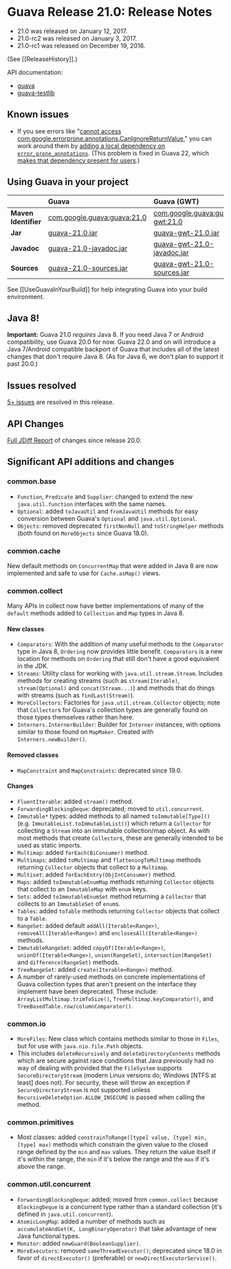# Guava Release 21.0: Release Notes

  * 21.0 was released on January 12, 2017.
  * 21.0-rc2 was released on January 3, 2017.
  * 21.0-rc1 was released on December 19, 2016.

(See [[ReleaseHistory]].)

API documentation:
  * [guava](http://google.github.io/guava/releases/21.0/api/docs/)
  * [guava-testlib](http://www.javadoc.io/doc/com.google.guava/guava-testlib/21.0)

## Known issues

  * If you see errors like "[cannot access com.google.errorprone.annotations.CanIgnoreReturnValue](https://github.com/google/guava/issues/2837)," you can work around them by [adding a local dependency on `error_prone_annotations`](https://github.com/google/guava/issues/2721#issuecomment-275220035). (This problem is fixed in Guava 22, which [makes that dependency present for users](https://github.com/google/guava/wiki/Release22#additional-changes).)

## Using Guava in your project

|     | **Guava** | **Guava (GWT)** |
|:----|:----------|:----------------|
| **Maven Identifier** | [com.google.guava:guava:21.0](http://search.maven.org/#artifactdetails%7Ccom.google.guava%7Cguava%7C21.0%7Cbundle) | [com.google.guava:guava-gwt:21.0](http://search.maven.org/#artifactdetails%7Ccom.google.guava%7Cguava-gwt%7C21.0%7Cbundle) |
| **Jar** | [guava-21.0.jar](http://search.maven.org/remotecontent?filepath=com/google/guava/guava/21.0/guava-21.0.jar) | [guava-gwt-21.0.jar](http://search.maven.org/remotecontent?filepath=com/google/guava/guava-gwt/21.0/guava-gwt-21.0.jar) |
| **Javadoc** | [guava-21.0-javadoc.jar](http://search.maven.org/remotecontent?filepath=com/google/guava/guava/21.0/guava-21.0-javadoc.jar) | [guava-gwt-21.0-javadoc.jar](http://search.maven.org/remotecontent?filepath=com/google/guava/guava-gwt/21.0/guava-gwt-21.0-javadoc.jar) |
| **Sources** | [guava-21.0-sources.jar](http://search.maven.org/remotecontent?filepath=com/google/guava/guava/21.0/guava-21.0-sources.jar) | [guava-gwt-21.0-sources.jar](http://search.maven.org/remotecontent?filepath=com/google/guava/guava-gwt/21.0/guava-gwt-21.0-sources.jar) |

See [[UseGuavaInYourBuild]] for help integrating Guava into your build environment.

## Java 8!

**Important:** Guava 21.0 _requires_ Java 8. If you need Java 7 or Android compatibility, use Guava 20.0 for now. Guava 22.0 and on will introduce a Java 7/Android compatible backport of Guava that includes all of the latest changes that don't require Java 8. (As for Java 6, we don't plan to support it past 20.0.)

## Issues resolved

[5+ issues](https://github.com/google/guava/issues?q=milestone%3A21.0+is%3Aclosed) are resolved in this release.

## API Changes

[Full JDiff Report](http://google.github.io/guava/releases/21.0/api/diffs/) of changes since release 20.0.

## Significant API additions and changes

### common.base

- `Function`, `Predicate` and `Supplier`: changed to extend the new `java.util.function` interfaces with the same names.
- `Optional`: added `toJavaUtil` and `fromJavaUtil` methods for easy conversion between Guava's `Optional` and `java.util.Optional`.
- `Objects`: removed deprecated `firstNonNull` and `toStringHelper` methods (both found on `MoreObjects` since Guava 18.0).

### common.cache

New default methods on `ConcurrentMap` that were added in Java 8 are now implemented and safe to use for `Cache.asMap()` views.

### common.collect

Many APIs in collect now have better implementations of many of the `default` methods added to `Collection` and `Map` types in Java 8.

#### New classes

- `Comparators`: With the addition of many useful methods to the `Comparator` type in Java 8, `Ordering` now provides little benefit. `Comparators` is a new location for methods on `Ordering` that still don't have a good equivalent in the JDK.
- `Streams`: Utility class for working with `java.util.stream.Stream`. Includes methods for creating streams (such as `stream(Iterable)`, `stream(Optional)` and `concat(Stream...)`) and methods that do things with streams (such as `findLast(Stream)`).
- `MoreCollectors`: Factories for `java.util.stream.Collector` objects; note that `Collector`s for Guava's collection types are generally found on those types themselves rather than here.
- `Interners.InternerBuilder`: Builder for `Interner` instances, with options similar to those found on `MapMaker`. Created with `Interners.newBuilder()`.

#### Removed classes

- `MapConstraint` and `MapConstraints`: deprecated since 19.0.

#### Changes

- `FluentIterable`: added `stream()` method.
- `ForwardingBlockingDeque`: deprecated; moved to `util.concurrent`.
- `Immutable*` types: added methods to all named `toImmutable[Type]()` (e.g. `ImmutableList.toImmutableList()`) which return a `Collector` for collecting a `Stream` into an immutable collection/map object. As with most methods that create `Collector`s, these are generally intended to be used as static imports.
- `Multimap`: added `forEach(BiConsumer)` method.
- `Multimaps`: added `toMultimap` and `flatteningToMultimap` methods returning `Collector` objects that collect to a `Multimap`.
- `Multiset`: added `forEachEntry(ObjIntConsumer)` method.
- `Maps`: added `toImmutableEnumMap` methods returning `Collector` objects that collect to an `ImmutableMap` with `enum` keys.
- `Sets`: added `toImmutableEnumSet` method returning a `Collector` that collects to an `ImmutableSet` of `enum`s.
- `Tables`: added `toTable` methods returning `Collector` objects that collect to a `Table`.
- `RangeSet`: added default `addAll(Iterable<Range>)`, `removeAll(Iterable<Range>)` and `enclosesAll(Iterable<Range>)` methods.
- `ImmutableRangeSet`: added `copyOf(Iterable<Range>)`, `unionOf(Iterable<Range>)`, `union(RangeSet)`, `intersection(RangeSet)` and `difference(RangeSet)` methods.
- `TreeRangeSet`: added `create(Iterable<Range>)` method.
- A number of rarely-used methods on concrete implementations of Guava collection types that aren't present on the interface they implement have been deprecated. These include: `ArrayListMultimap.trimToSize()`, `TreeMultimap.keyComparator()`, and `TreeBasedTable.row/columnComparator()`.

### common.io

- `MoreFiles`: New class which contains methods similar to those in `Files`, but for use with `java.nio.file.Path` objects. 
- This includes `deleteRecursively` and `deleteDirectoryContents` methods which are secure against race conditions that Java previously had no way of dealing with provided that the `FileSystem` supports `SecureDirectoryStream` (modern Linux versions do; Windows [NTFS at least] does not). For security, these will throw an exception if `SecureDirectoryStream` is not supported unless `RecursiveDeleteOption.ALLOW_INSECURE` is passed when calling the method.

### common.primitives

- Most classes: added `constrainToRange([type] value, [type] min, [type] max)` methods which constrain the given value to the closed range defined by the `min` and `max` values. They return the value itself if it's within the range, the `min` if it's below the range and the `max` if it's above the range.

### common.util.concurrent

- `ForwardingBlockingDeque`: added; moved from `common.collect` because `BlockingDeque` is a concurrent type rather than a standard collection (it's defined in `java.util.concurrent`).
- `AtomicLongMap`: added a number of methods such as `accumulateAndGet(K, LongBinaryOperator)` that take advantage of new Java functional types.
- `Monitor`: added `newGuard(BooleanSupplier)`.
- `MoreExecutors`: removed `sameThreadExecutor()`; deprecated since 18.0 in favor of `directExecutor()` (preferable) or `newDirectExecutorService()`.